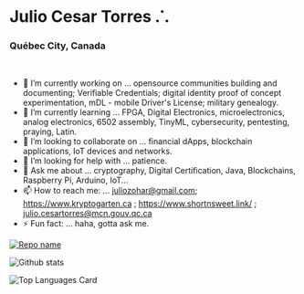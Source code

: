 
<!--
**torjc01/torjc01** is a ✨ _special_ ✨ repository because its `README.md` (this file) appears on your GitHub profile.
-->

# Julio Cesar Torres ⸫

### Québec City, Canada

<p>&nbsp;</p>

- 🔭 I’m currently working on ... opensource communities building and documenting; Verifiable Credentials; digital identity proof of concept experimentation, mDL - mobile Driver's License; military genealogy. 
- 🌱 I’m currently learning ... FPGA, Digital Electronics, microelectronics, analog electronics, 6502 assembly, TinyML, cybersecurity, pentesting, praying, Latin. 
- 👯 I’m looking to collaborate on ... financial dApps, blockchain applications, IoT devices and networks. 
- 🤔 I’m looking for help with ... patience.
- 💬 Ask me about ... cryptography, Digital Certification, Java, Blockchains, Raspberry Pi, Arduino, IoT...
- 📫 How to reach me: ... juliozohar@gmail.com; https://www.kryptogarten.ca ; https://www.shortnsweet.link/ ; julio.cesartorres@mcn.gouv.qc.ca
- ⚡ Fun fact: ... haha, gotta ask me. 

[![Repo name](https://github-readme-stats.vercel.app/api/pin/?username=torjc01&repo=RaspberryPi&theme=apprentice&show_owner=true)](https://github.com/torjc01/RaspberryPi)

![Github stats](https://github-readme-stats.vercel.app/api?username=torjc01&theme=apprentice&show_icons=true&count_private=true)

![Top Languages Card](https://github-readme-stats.vercel.app/api/top-langs/?username=torjc01&theme=apprentice&layout=compact)

